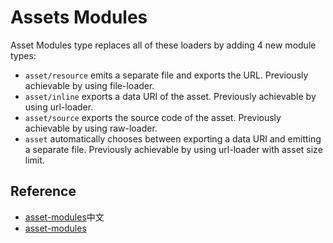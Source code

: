 # Assets Modules

Asset Modules type replaces all of these loaders by adding 4 new module types:

- `asset/resource` emits a separate file and exports the URL. Previously achievable by using file-loader.
- `asset/inline` exports a data URI of the asset. Previously achievable by using url-loader.
- `asset/source` exports the source code of the asset. Previously achievable by using raw-loader.
- `asset` automatically chooses between exporting a data URI and emitting a separate file. Previously achievable by using url-loader with asset size limit.

## Reference
- [asset-modules](https://webpack.docschina.org/guides/asset-modules/)中文
- [asset-modules](https://webpack.js.org/guides/asset-modules/)